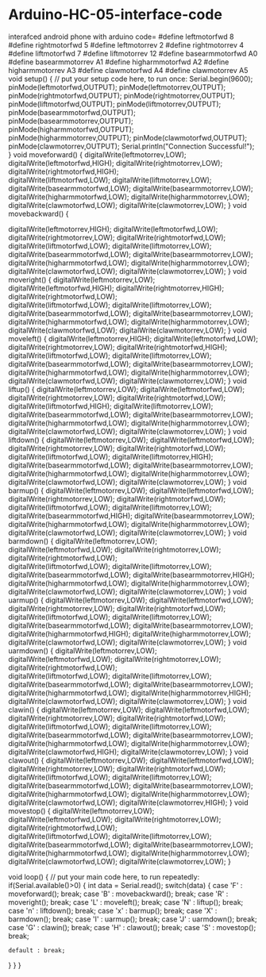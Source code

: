 # Arduino-HC-05-interface-code
interafced android phone with arduino
code=
#define leftmotorfwd 8
#define rightmotorfwd 5
#define leftmotorrev 2
#define rightmotorrev 4
#define liftmotorfwd 7
#define liftmotorrev 12
#define basearmmotorfwd A0
#define basearmmotorrev A1
#define higharmmotorfwd A2
#define higharmmotorrev A3
#define clawmotorfwd A4
#define clawmotorrev A5
void setup() {
  // put your setup code here, to run once:
Serial.begin(9600);
pinMode(leftmotorfwd,OUTPUT);
pinMode(leftmotorrev,OUTPUT);
pinMode(rightmotorfwd,OUTPUT);
pinMode(rightmotorrev,OUTPUT);
pinMode(liftmotorfwd,OUTPUT);
pinMode(liftmotorrev,OUTPUT);
pinMode(basearmmotorfwd,OUTPUT);
pinMode(basearmmotorrev,OUTPUT);
pinMode(higharmmotorfwd,OUTPUT);
pinMode(higharmmotorrev,OUTPUT);
pinMode(clawmotorfwd,OUTPUT);
pinMode(clawmotorrev,OUTPUT);
Serial.println("Connection Successful!");
}
void moveforward()
{
  digitalWrite(leftmotorrev,LOW);
  digitalWrite(leftmotorfwd,HIGH);
  digitalWrite(rightmotorrev,LOW);
  digitalWrite(rightmotorfwd,HIGH);  
digitalWrite(liftmotorfwd,LOW);
digitalWrite(liftmotorrev,LOW);
digitalWrite(basearmmotorfwd,LOW);
digitalWrite(basearmmotorrev,LOW);
digitalWrite(higharmmotorfwd,LOW);
digitalWrite(higharmmotorrev,LOW);
digitalWrite(clawmotorfwd,LOW);
digitalWrite(clawmotorrev,LOW);
}
void movebackward()
{

  digitalWrite(leftmotorrev,HIGH);
  digitalWrite(leftmotorfwd,LOW);
  digitalWrite(rightmotorrev,LOW);
  digitalWrite(rightmotorfwd,LOW);  
digitalWrite(liftmotorfwd,LOW);
digitalWrite(liftmotorrev,LOW);
digitalWrite(basearmmotorfwd,LOW);
digitalWrite(basearmmotorrev,LOW);
digitalWrite(higharmmotorfwd,LOW);
digitalWrite(higharmmotorrev,LOW);
digitalWrite(clawmotorfwd,LOW);
digitalWrite(clawmotorrev,LOW);
}
void moveright()
{
   digitalWrite(leftmotorrev,LOW);
 digitalWrite(leftmotorfwd,HIGH);
  digitalWrite(rightmotorrev,HIGH);
 digitalWrite(rightmotorfwd,LOW);  
digitalWrite(liftmotorfwd,LOW);
digitalWrite(liftmotorrev,LOW);
digitalWrite(basearmmotorfwd,LOW);
digitalWrite(basearmmotorrev,LOW);
digitalWrite(higharmmotorfwd,LOW);
digitalWrite(higharmmotorrev,LOW);
digitalWrite(clawmotorfwd,LOW);
digitalWrite(clawmotorrev,LOW);
}
void moveleft()
{
   digitalWrite(leftmotorrev,HIGH);
  digitalWrite(leftmotorfwd,LOW);
  digitalWrite(rightmotorrev,LOW);
  digitalWrite(rightmotorfwd,HIGH);  
digitalWrite(liftmotorfwd,LOW);
digitalWrite(liftmotorrev,LOW);
digitalWrite(basearmmotorfwd,LOW);
digitalWrite(basearmmotorrev,LOW);
digitalWrite(higharmmotorfwd,LOW);
digitalWrite(higharmmotorrev,LOW);
digitalWrite(clawmotorfwd,LOW);
digitalWrite(clawmotorrev,LOW);
}
void liftup()
{
   digitalWrite(leftmotorrev,LOW);
  digitalWrite(leftmotorfwd,LOW);
  digitalWrite(rightmotorrev,LOW);
  digitalWrite(rightmotorfwd,LOW);  
digitalWrite(liftmotorfwd,HIGH);
digitalWrite(liftmotorrev,LOW);
digitalWrite(basearmmotorfwd,LOW);
digitalWrite(basearmmotorrev,LOW);
digitalWrite(higharmmotorfwd,LOW);
digitalWrite(higharmmotorrev,LOW);
digitalWrite(clawmotorfwd,LOW);
digitalWrite(clawmotorrev,LOW);
}
void liftdown()
{
   digitalWrite(leftmotorrev,LOW);
  digitalWrite(leftmotorfwd,LOW);
  digitalWrite(rightmotorrev,LOW);
  digitalWrite(rightmotorfwd,LOW);  
digitalWrite(liftmotorfwd,LOW);
digitalWrite(liftmotorrev,HIGH);
digitalWrite(basearmmotorfwd,LOW);
digitalWrite(basearmmotorrev,LOW);
digitalWrite(higharmmotorfwd,LOW);
digitalWrite(higharmmotorrev,LOW);
digitalWrite(clawmotorfwd,LOW);
digitalWrite(clawmotorrev,LOW);
}
void barmup()
{
digitalWrite(leftmotorrev,LOW);
  digitalWrite(leftmotorfwd,LOW);
  digitalWrite(rightmotorrev,LOW);
  digitalWrite(rightmotorfwd,LOW);  
digitalWrite(liftmotorfwd,LOW);
digitalWrite(liftmotorrev,LOW);
digitalWrite(basearmmotorfwd,HIGH);
digitalWrite(basearmmotorrev,LOW);
digitalWrite(higharmmotorfwd,LOW);
digitalWrite(higharmmotorrev,LOW);
digitalWrite(clawmotorfwd,LOW);
digitalWrite(clawmotorrev,LOW);
}
void barmdown()
{
  digitalWrite(leftmotorrev,LOW);
  digitalWrite(leftmotorfwd,LOW);
  digitalWrite(rightmotorrev,LOW);
  digitalWrite(rightmotorfwd,LOW);  
digitalWrite(liftmotorfwd,LOW);
digitalWrite(liftmotorrev,LOW);
digitalWrite(basearmmotorfwd,LOW);
digitalWrite(basearmmotorrev,HIGH);
digitalWrite(higharmmotorfwd,LOW);
digitalWrite(higharmmotorrev,LOW);
digitalWrite(clawmotorfwd,LOW);
digitalWrite(clawmotorrev,LOW);
}
void uarmup()
{
  digitalWrite(leftmotorrev,LOW);
  digitalWrite(leftmotorfwd,LOW);
  digitalWrite(rightmotorrev,LOW);
  digitalWrite(rightmotorfwd,LOW);  
digitalWrite(liftmotorfwd,LOW);
digitalWrite(liftmotorrev,LOW);
digitalWrite(basearmmotorfwd,LOW);
digitalWrite(basearmmotorrev,LOW);
digitalWrite(higharmmotorfwd,HIGH);
digitalWrite(higharmmotorrev,LOW);
digitalWrite(clawmotorfwd,LOW);
digitalWrite(clawmotorrev,LOW);
}
void uarmdown()
{
  digitalWrite(leftmotorrev,LOW);
  digitalWrite(leftmotorfwd,LOW);
  digitalWrite(rightmotorrev,LOW);
  digitalWrite(rightmotorfwd,LOW);  
digitalWrite(liftmotorfwd,LOW);
digitalWrite(liftmotorrev,LOW);
digitalWrite(basearmmotorfwd,LOW);
digitalWrite(basearmmotorrev,LOW);
digitalWrite(higharmmotorfwd,LOW);
digitalWrite(higharmmotorrev,HIGH);
digitalWrite(clawmotorfwd,LOW);
digitalWrite(clawmotorrev,LOW);
}
void clawin()
{
  digitalWrite(leftmotorrev,LOW);
  digitalWrite(leftmotorfwd,LOW);
  digitalWrite(rightmotorrev,LOW);
  digitalWrite(rightmotorfwd,LOW);  
digitalWrite(liftmotorfwd,LOW);
digitalWrite(liftmotorrev,LOW);
digitalWrite(basearmmotorfwd,LOW);
digitalWrite(basearmmotorrev,LOW);
digitalWrite(higharmmotorfwd,LOW);
digitalWrite(higharmmotorrev,LOW);
digitalWrite(clawmotorfwd,HIGH);
digitalWrite(clawmotorrev,LOW);
}
void clawout()
{
  digitalWrite(leftmotorrev,LOW);
  digitalWrite(leftmotorfwd,LOW);
  digitalWrite(rightmotorrev,LOW);
  digitalWrite(rightmotorfwd,LOW);  
digitalWrite(liftmotorfwd,LOW);
digitalWrite(liftmotorrev,LOW);
digitalWrite(basearmmotorfwd,LOW);
digitalWrite(basearmmotorrev,LOW);
digitalWrite(higharmmotorfwd,LOW);
digitalWrite(higharmmotorrev,LOW);
digitalWrite(clawmotorfwd,LOW);
digitalWrite(clawmotorrev,HIGH);
}
void movestop()
{
digitalWrite(leftmotorrev,LOW);
  digitalWrite(leftmotorfwd,LOW);
  digitalWrite(rightmotorrev,LOW);
  digitalWrite(rightmotorfwd,LOW);  
digitalWrite(liftmotorfwd,LOW);
digitalWrite(liftmotorrev,LOW);
digitalWrite(basearmmotorfwd,LOW);
digitalWrite(basearmmotorrev,LOW);
digitalWrite(higharmmotorfwd,LOW);
digitalWrite(higharmmotorrev,LOW);
digitalWrite(clawmotorfwd,LOW);
digitalWrite(clawmotorrev,LOW);
}

void loop() {
  // put your main code here, to run repeatedly:
if(Serial.available()>0)
{
  int data = Serial.read();
  switch(data)
  {
    case 'F' : moveforward(); break;
    case 'B' : movebackward(); break;
    case 'R' : moveright(); break;
    case 'L' : moveleft(); break;
    case 'N' : liftup(); break;
    case 'n' : liftdown(); break;
    case 'x' : barmup(); break;
    case 'X' : barmdown(); break;
    case 'I' : uarmup(); break;
    case 'J' : uarmdown(); break;
    case 'G' : clawin(); break;
    case 'H' : clawout(); break;
    case 'S' : movestop(); break;
 
    default : break;
  }
}
}
